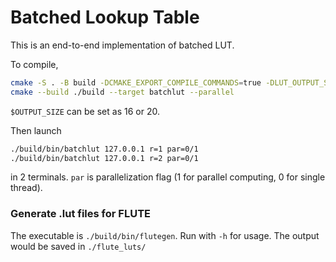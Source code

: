 # Batched Lookup Table

This is an end-to-end implementation of batched LUT. 

To compile, 

```bash
cmake -S . -B build -DCMAKE_EXPORT_COMPILE_COMMANDS=true -DLUT_OUTPUT_SIZE=$OUTPUT_SIZE
cmake --build ./build --target batchlut --parallel
```

`$OUTPUT_SIZE` can be set as 16 or 20. 

Then launch 

```bash
./build/bin/batchlut 127.0.0.1 r=1 par=0/1
./build/bin/batchlut 127.0.0.1 r=2 par=0/1
```

in 2 terminals. `par` is parallelization flag (1 for parallel computing, 0 for single thread). 

### Generate .lut files for FLUTE

The executable is `./build/bin/flutegen`. Run with `-h` for usage. The output would be saved in `./flute_luts/`
